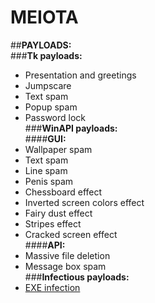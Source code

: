 # MEIOTA  

##**PAYLOADS:**   
###**Tk payloads:**  
* Presentation and greetings  
* Jumpscare  
* Text spam  
* Popup spam  
* Password lock  
###**WinAPI payloads:**  
####**GUI:**  
* Wallpaper spam  
* Text spam  
* Line spam  
* Penis spam  
* Chessboard effect  
* Inverted screen colors effect  
* Fairy dust effect  
* Stripes effect  
* Cracked screen effect  
####**API:**  
* Massive file deletion    
* Message box spam  
###**Infectious payloads:**  
* [EXE infection](https://youtu.be/yrcCt8f67a0)  


